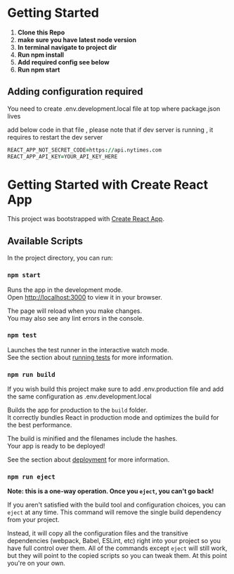 
# Getting Started
 1. **Clone this Repo**
 2. **make sure you have latest node version**
 3. **In terminal navigate to project dir**
 4. **Run npm install**
 5. **Add required config see below**
 6. **Run npm start**

## Adding configuration required
You need to create .env.development.local file at top where package.json lives

add below code in that file , please note that if dev server is running , it requires to restart the dev server 

```j
REACT_APP_NOT_SECRET_CODE=https://api.nytimes.com
REACT_APP_API_KEY=YOUR_API_KEY_HERE
```



# Getting Started with Create React App

This project was bootstrapped with [Create React App](https://github.com/facebook/create-react-app).

## Available Scripts

In the project directory, you can run:

### `npm start`

Runs the app in the development mode.\
Open [http://localhost:3000](http://localhost:3000) to view it in your browser.

The page will reload when you make changes.\
You may also see any lint errors in the console.

### `npm test`

Launches the test runner in the interactive watch mode.\
See the section about [running tests](https://facebook.github.io/create-react-app/docs/running-tests) for more information.

### `npm run build`
If you wish build this project make sure to add .env.production file and add the same configuration as .env.development.local

Builds the app for production to the `build` folder.\
It correctly bundles React in production mode and optimizes the build for the best performance.

The build is minified and the filenames include the hashes.\
Your app is ready to be deployed!

See the section about [deployment](https://facebook.github.io/create-react-app/docs/deployment) for more information.

### `npm run eject`

**Note: this is a one-way operation. Once you `eject`, you can't go back!**

If you aren't satisfied with the build tool and configuration choices, you can `eject` at any time. This command will remove the single build dependency from your project.

Instead, it will copy all the configuration files and the transitive dependencies (webpack, Babel, ESLint, etc) right into your project so you have full control over them. All of the commands except `eject` will still work, but they will point to the copied scripts so you can tweak them. At this point you're on your own.



